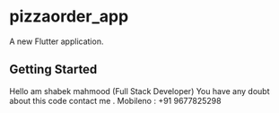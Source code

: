 # pizzaorder_app

A new Flutter application.

## Getting Started

Hello am shabek mahmood (Full Stack Developer)
You have any doubt about this code contact me .
Mobileno : +91 9677825298
